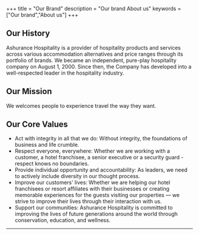 +++
title = "Our Brand"
description = "Our brand About us"
keywords = ["Our brand","About us"]
+++


## Our History

Ashurance Hospitality is a provider of hospitality products and services across various accommodation alternatives and price ranges through its portfolio of brands.
We became an independent, pure-play hospitality company on August 1, 2000. Since then, the Company has developed into a well-respected leader in the hospitality industry.

## Our Mission

We welcomes people to experience travel the way they want.

## Our Core Values

* Act with integrity in all that we do: Without integrity, the foundations of business and life crumble.
* Respect everyone, everywhere: Whether we are working with a customer, a hotel franchisee, a senior executive or a security guard - respect knows no boundaries.
* Provide individual opportunity and accountability: As leaders, we need to actively include diversity in our thought process.
* Improve our customers' lives: Whether we are helping our hotel franchisees or resort affiliates with their businesses or creating memorable experiences for the guests visiting our properties — we strive to improve their lives through their interaction with us.
* Support our communities: Ashurance Hospitality is committed to improving the lives of future generations around the world through conservation, education, and wellness.


---
